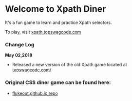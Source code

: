 # Welcome to Xpath Diner

It's a fun game to learn and practice Xpath selectors.

To play, visit [xpath.topswagcode.com](http://xpath.topswagcode.com/)

### Change Log

**May 02,2018**
* Released a new version of the old Xpath game located at [topswagcode.com/](http://topswagcode.com/xpath)

### Original CSS diner game can be found here:

* [flukeout.github.io repo](https://github.com/flukeout/flukeout.github.io/issues)